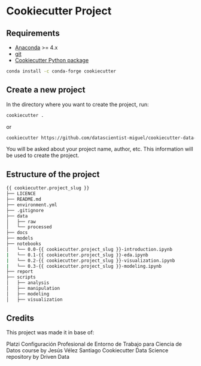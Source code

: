 # Cookiecutter Project

## Requirements

- [Anaconda](https://www.anaconda.com/download/) >= 4.x
- [git](https://git-scm.com/)
- [Cookiecutter Python package](http://cookiecutter.readthedocs.org/en/latest/installation.html)

``` bash
conda install -c conda-forge cookiecutter
```

## Create a new project

In the directory where you want to create the project, run:

```bash
cookiecutter .
```

or

```bash
cookiecutter https://github.com/datascientist-miguel/cookiecutter-data-science
```

You will be asked about your project name, author, etc. This information will be used to create the project.


## Estructure of the project

```bash
{{ cookiecutter.project_slug }}
├── LICENCE
├── README.md
├── environment.yml
├── .gitignore
├── data
│   ├── raw
│   └── processed
├── docs
├── models
├── notebooks
│   └── 0.0-{{ cookiecutter.project_slug }}-introduction.ipynb
|   └── 0.1-{{ cookiecutter.project_slug }}-eda.ipynb
|   └── 0.2-{{ cookiecutter.project_slug }}-visualization.ipynb
|   └── 0.3-{{ cookiecutter.project_slug }}-modeling.ipynb
├── report
├── scripts
│   ├── analysis
│   ├── manipulation
│   ├── modeling
│   ├── visualization
```


## Credits

This project was made it in base of:

Platzi Configuración Profesional de Entorno de Trabajo para Ciencia de Datos course by Jesús Vélez Santiago
Cookiecutter Data Science repository by Driven Data